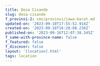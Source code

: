 ```yaml
---
title: Desa Cisande
slug: desa-cisande
f_provinsi-2: cms/provinsi/jawa-barat.md
updated-on: '2023-09-10T17:55:52.914Z'
created-on: '2023-09-10T16:28:08.238Z'
published-on: '2023-09-16T12:07:38.345Z'
f_same-with-province-name: false
f_featured: false
f_discover: false
layout: '[location].html'
tags: location
---
```



